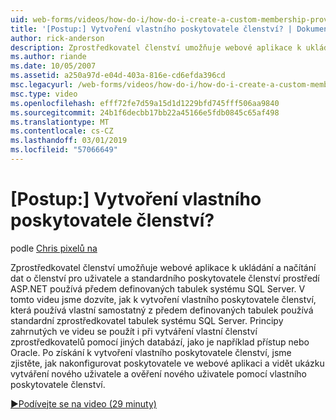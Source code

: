 ```yaml
---
uid: web-forms/videos/how-do-i/how-do-i-create-a-custom-membership-provider
title: '[Postup:] Vytvoření vlastního poskytovatele členství? | Dokumenty Microsoft'
author: rick-anderson
description: Zprostředkovatel členství umožňuje webové aplikace k ukládání a načítání dat o členství pro uživatele a použití standardního poskytovatele členství prostředí ASP.NET předem definovat...
ms.author: riande
ms.date: 10/05/2007
ms.assetid: a250a97d-e04d-403a-816e-cd6efda396cd
msc.legacyurl: /web-forms/videos/how-do-i/how-do-i-create-a-custom-membership-provider
msc.type: video
ms.openlocfilehash: efff72fe7d59a15d1d1229bfd745fff506aa9840
ms.sourcegitcommit: 24b1f6decbb17bb22a45166e5fdb0845c65af498
ms.translationtype: MT
ms.contentlocale: cs-CZ
ms.lasthandoff: 03/01/2019
ms.locfileid: "57066649"
---
```

<a name="how-do-i-create-a-custom-membership-provider"></a>[Postup:] Vytvoření vlastního poskytovatele členství?
====================
podle [Chris pixelů na](https://twitter.com/chrispels)

Zprostředkovatel členství umožňuje webové aplikace k ukládání a načítání dat o členství pro uživatele a standardního poskytovatele členství prostředí ASP.NET používá předem definovaných tabulek systému SQL Server. V tomto videu jsme dozvíte, jak k vytvoření vlastního poskytovatele členství, která používá vlastní samostatný z předem definovaných tabulek používá standardní zprostředkovatel tabulek systému SQL Server. Principy zahrnutých ve videu se použít i při vytváření vlastní členství zprostředkovatelů pomocí jiných databází, jako je například přístup nebo Oracle. Po získání k vytvoření vlastního poskytovatele členství, jsme zjistěte, jak nakonfigurovat poskytovatele ve webové aplikaci a vidět ukázku vytváření nového uživatele a ověření nového uživatele pomocí vlastního poskytovatele členství.

[&#9654;Podívejte se na video (29 minuty)](https://channel9.msdn.com/Blogs/ASP-NET-Site-Videos/how-do-i-create-a-custom-membership-provider)
